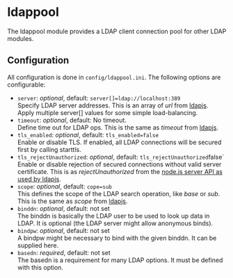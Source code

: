 # ldappool

The ldappool module provides a LDAP client connection pool for other LDAP
modules.

## Configuration

All configuration is done in `config/ldappool.ini`.
The following options are configurable:

* `server`: *optional*, default: `server[]=ldap://localhost:389`  
Specify LDAP server addresses.
This is an array of *url* from [ldapjs](http://ldapjs.org/client.html).
Apply multiple server[] values for some simple load-balancing.
* `timeout`: *optional*, default: No timeout.  
Define time out for LDAP ops.
This is the same as *timeout* from [ldapjs](http://ldapjs.org/client.html).
* `tls_enabled`: *optional*, default: `tls_enabled=false`  
Enable or disable TLS. If enabled, all LDAP connections will be secured first 
by calling starttls.
* `tls_rejectUnauthorized`: *optional*, default: `tls_rejectUnauthorized`false`  
Enable or disable rejection of secured connections without valid server certificate.
This is as *rejectUnauthorized* from the [node.js server API as used by ldapjs](https://nodejs.org/api/tls.html#tls_tls_createserver_options_secureconnectionlistener).
* `scope`: *optional*, default: `cope=sub`  
This defines the scope of the LDAP search operation, like *base* or *sub*.
This is the same as *scope* from [ldapjs](http://ldapjs.org/client.html).
* `binddn`: *optional*, default: not set  
The binddn is basically the LDAP user to be used to look up data in LDAP. It
is optional (the LDAP server might allow anonymous binds).
* `bindpw`: *optional*, default: not set  
A bindpw might be necessary to bind with the given binddn. It can be supplied
here. 
* `basedn`: *required*, default: not set  
The basedn is a requirement for many LDAP options. It must be defined with
this option.

